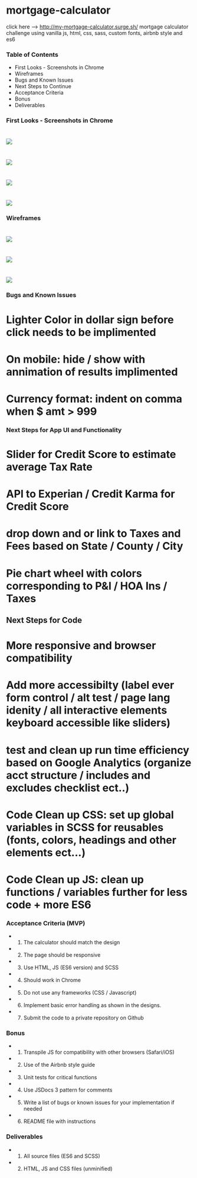 # mortgage-calculator
click here --> http://my-mortgage-calculator.surge.sh/ 
mortgage calculator challenge using vanilla js, html, css, sass, custom fonts, airbnb style and es6

### Table of Contents
- First Looks - Screenshots in Chrome
- Wireframes
- Bugs and Known Issues
- Next Steps to Continue
- Acceptance Criteria
- Bonus
- Deliverables

### First Looks - Screenshots in Chrome
# ![](images/screenshots/mort-calc-1.png)
# ![](images/screenshots/mort-calc-2.png)
# ![](images/screenshots/mort-calc-3.png)
# ![](images/screenshots/mort-calc-4.png)

### Wireframes
# ![](images/screenshots/wireframe-1.png)
# ![](images/screenshots/wireframe-2.png)
# ![](images/screenshots/wireframe-3.png)

### Bugs and Known Issues
# Lighter Color in dollar sign before click needs to be implimented
# On mobile: hide / show with annimation of results implimented
# Currency format: indent on comma when $ amt > 999

### Next Steps for App UI and Functionality
# Slider for Credit Score to estimate average Tax Rate
# API to Experian / Credit Karma for Credit Score
# drop down and or link to Taxes and Fees based on State / County / City
# Pie chart wheel with colors corresponding to P&I / HOA Ins / Taxes

## Next Steps for Code
# More responsive and browser compatibility
# Add more accessibilty (label ever form control / alt test / page lang idenity / all interactive elements keyboard accessible like sliders)
# test and clean up run time efficiency based on Google Analytics (organize acct structure / includes and excludes checklist ect..)
# Code Clean up CSS: set up global variables in SCSS for reusables (fonts, colors, headings and other elements ect...)
# Code Clean up JS: clean up functions / variables further for less code + more ES6

### Acceptance Criteria (MVP)
- 1. The calculator should match the design
- 2. The page should be responsive
- 3. Use HTML, JS (ES6 version) and SCSS
- 4. Should work in Chrome
- 5. Do not use any frameworks (CSS / Javascript)
- 6. Implement basic error handling as shown in the designs.
- 7. Submit the code to a private repository on Github

### Bonus
- 1. Transpile JS for compatibility with other browsers (Safari/iOS)
- 2. Use of the Airbnb style guide
- 3. Unit tests for critical functions
- 4. Use JSDocs 3 pattern for comments
- 5. Write a list of bugs or known issues for your implementation if needed
- 6. README file with instructions

### Deliverables
- 1. All source files (ES6 and SCSS)
- 2. HTML, JS and CSS files (unminified)

